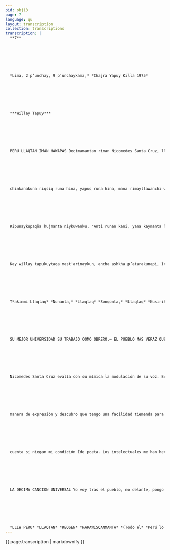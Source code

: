 ```yaml
---
pid: obj13
page: 7
language: qu
layout: transcription
collection: transcriptions
transcription: |
  **7**
  
  
  
  
  
  
  
  *Lima, 2 p’unchay, 9 p’unchaykama,* *Chajra Yapuy Killa 1975*
  
  
  
  
  
  
  
  ***Willay Tapuy***
  
  
  
  
  
  
  
  PERU LLAQTAN IMAN HAWAPAS Decimamantan riman Nicomedes Santa Cruz, llapa
  
  
  
  
  
  
  
  chinkanakuna riqsiq runa hina, yapuq runa hina, mana rimayllawanchi wankiq runahinachu, ichaqa, kawsasqanawanmi, sapa p’unchay kawsasqanwan.
  
  
  
  
  
  
  
  Ripunaykupaqña hujmanta niykuwanku, "Anti runan kani, yana kaymanta ñawpaqtaqa peruanon kani, hinaspataq Peru Suyunchista imayhawamanpas munarikuni".
  
  
  
  
  
  
  
  Kay willay tapukuytaqa mast'arinaykun, ancha ashkha p’atarakunapi, Ichaqa Chocanharawinpi hinan ninayku: "huj kuticha kanqa".
  
  
  
  
  
  
  
  T*akinmi Llaqtaq* *Nunanta,* *Llaqtaq* *Sonqonta,* *Llaqtaq* *Kusirikuyninta* *Canta el* *espíritu del* *pueblo, canta* *al corazón del* *pueblo,* *canta la alegria* *del pueblo.*
  
  
  
  
  
  
  
  SU MEJOR UNIVERSIDAD SU TRABAJO COMO OBRERO.— EL PUEBLO MAS VERAZ QUE LA CRITICA INTELECTUAL.— ANTES QUE EL COLOR DE LA PIEL LA INSOLENCIA DE LA DISCRIMINACION.— LA DECIMACANCION UNIVERSAL.— POR SOBRE TODO EL PERU.— EL APORTE NEGRO EN EL PERU:
  
  
  
  
  
  
  
  Nicomedes Santa Cruz evalía con su mímica la modulación de su voz. Explica con destreza y habla con facilidad sobre latidos y ausencias. Si parapetarse el reminiscencias, es rotundo en sus frases, retruca o afirmapleno de convicción o intimo de presagios. Sus poblados bigotes han singularizado su rostro en el Perú. Negado con encono o aplaudido sin tregua, Nicomedes Santa Cruz es un hombre de palabras puntuales y de convicciones exactas. Toma su "negritud" como un soldado las almenas de su gloria, no la mistifica pero tampoco la abandona porque sabe que enél está su vida. CRONICAWAN, conversicon Nicomedes sin ritmo de cajón pero con acento cholo, con fervor peruano, fue un diálogo sin zancadillas, una sintesis del RUNAZAMBO que aún espera la patria. SU MEJOR UNIVERSIDAD SU TRABAJO COMO OBRERO El frio que reina dictatorialmente en la redacción de LA TERCERA, nos acuchillade parte en parte. El humo de cigarrillo es apenas un triste intento por calentarse. La grabadora parece congelada, el casette no funciona a los requerimientos de las teclas. Después de muchos intentos disparamos la primera pregunta: PORQUE ESCOGISTE LA DECIMA COMO FORMA DE ESPRESION LITERARIA? El haber escogido la décima no es un hecho fortuto o inexplicable, desde muy temprano vivi urgido por la necesidad de expresarme en verso. Creo que a los 10 años ensayé diversas formas : El soneto, la lira, la silva, los endecasilabos. Fue una coincidencia de clase la que me acercó a Porfirio VASQUEZ, a quien escuché recitar una decima. Recuerdo que mi madre me obsequiaba recitaciones similares, ensayo esa
  
  
  
  
  
  
  
  manera de expresión y descubro que tengo una facilidad tiemenda para las decimas. Esto ocurrió por el año de 1940. "Estoy haciendo esfuerzos por dejar la décima, tiene vigencia como folklore, pero me constrie en el pensamiento. Nicomedes Santa Cruahabla como un rio pleno de pasión, se desborda como si le hubiéramos tocado en la yemadel gusto, gesticula, se arreglalo lentes, sorbe con fruición su cigatrillo, sigue coversando: "Yo empecé a escribir décimas en los planos de las rejas, trabajé 21 años de aprendiz de herrero, seis años fui a la escucla. En el laso de mi vida de obrero no agarré un sólo libro, ni tuve contacto con intelectuales, todo mi ámbito es laboral y todo lo que converso son temas relacionados con la ocupación que tengo, cómo es la vida de los obreros: Trabajo cotidiano y conversación sobre lo mismo. EL PUEBLO MAS VERAZ QUE LA CRITICA INTELECTUAL Nicomedes Santa Cruz recuerda sus primeros contactos con Sebastián Salaza Bondy, evoca aquellos años díficiles, sus senderos aún inéditos, las primeras satisfacciones, los re descubrimien tos, a esa altura de las reminiscencias planteamos la segunda pregunta: ¡ALGUNOS INTELECTUALES CRITICAN TUDESMEDIDO APAN POR JUSTIPICAR TODO CUES TIONAMIENTO A LA GENTE DE COLOR? —A mí los intelectuales me interesan muy poco, me tienen sin cuidado. Primero; porque los intelectuales nunca se acercaron al pueblo, los intelectuales son legos, son totalmente ignorantes en las actividades populares. Segundo, creo que la intelectualidad nunca me consideró poeta, mal haría vo en tenerlos en
  
  
  
  
  
  
  
  cuenta si niegan mi condición Ide poeta. Los intelectuales me han hecho un favor de no considerame dentro de su fauna. Porque yo soy de estracción popular, escribo para el pueblo y el pueblo me la rotende ANTES QUE EL COLOR DE LA PIEL LA ISOLEN CIA DE LA DISCRIMINACION —He superado la etapa de negritud, yo tenía una actitud, tacista por rechazo a la sociedad racista en que vivimos, por que el Perú es una sociedad racista. Cuando yo digo negro, también estoy diciendo indio, cholo, japones, estoy abarcando todo un campo de sociedad marginada en defensa de esa posición, pero al atacar al blanco hay algunos que se sienten blancos en el sentido de posición socioeconomica, se sienten aludidos, porque blanco no significa color de piel, significa posición oligárquica, posición pro imperialista, posición burguesa, posición antipopular. Aún cuando hayan criticos de epidermis cobriza o negrasu mentalidad está alincada por una hegemonía blanca. I
  
  
  
  
  
  
  
  LA DECIMA CANCION UNIVERSAL Yo voy tras el pueblo, no delante, pongo mi poesía al servicio del pueblo. La décima es la forma más fidedigna al sentimiento de las grandes mayorías de América. En décimas se cantaron corridos, joropos, milongas. La Revolución Cubana se está cantando en Décimas, y la Decima tiene una fuerza cada vez más positiva y aglutinante. POR SOBRE TODO EL PERU Nicomedes Santa Cruz, diserta sobre la Decima, con la veración y la devoción de quien conoce sus secretos, de quien la cultiva y la esculpe no sólo con palabras, si no, y, ante todo con la conducta, con la actitud de todos los días. Casí para despedimos vuelve a recalcar: "Me siento andino, peruano, antes que negro, y amó al Perú por sobre todas las cosas". En realidad debíamos extender este reportaje en muchas columnas y varias páginas, pero al igual que en el poema de Chocano, tenemos que conchuir repidiendo: "Otra vez será" será" (A.A.)
  
  
  
  
  
  
  
  *LLIW PERU* *LLAQTAN* *REQSEN* *HARAWISQANMANTA* *(Todo el* *Perú lo conoce* *por* *sus* *cantos).*
---
```


{{ page.transcription | markdownify }}
